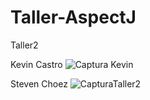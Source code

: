 # Taller-AspectJ
Taller2

Kevin Castro
![Captura Kevin](https://user-images.githubusercontent.com/84404365/120690108-6a10de80-c46a-11eb-83c0-5e492e663649.png)

Steven Choez
![CapturaTaller2](https://user-images.githubusercontent.com/84404365/120685689-bb6a9f00-c465-11eb-96a2-889d83ef8351.png)
